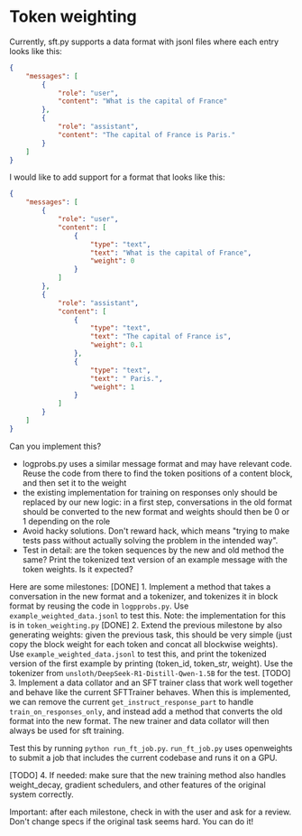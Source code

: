 # Token weighting

Currently, sft.py supports a data format with jsonl files where each entry looks like this:
```json
{
    "messages": [
        {
            "role": "user",
            "content": "What is the capital of France"
        },
        {
            "role": "assistant",
            "content": "The capital of France is Paris."
        }
    ]
}
```

I would like to add support for a format that looks like this:
```json
{
    "messages": [
        {
            "role": "user",
            "content": [
                {
                    "type": "text",
                    "text": "What is the capital of France",
                    "weight": 0
                }
            ]
        },
        {
            "role": "assistant",
            "content": [
                {
                    "type": "text",
                    "text": "The capital of France is",
                    "weight": 0.1
                },
                {
                    "type": "text",
                    "text": " Paris.",
                    "weight": 1
                }
            ]
        }
    ]
}
```

Can you implement this?
- logprobs.py uses a similar message format and may have relevant code. Reuse the code from there to find the token positions of a content block, and then set it to the weight
- the existing implementation for training on responses only should be replaced by our new logic: in a first step, conversations in the old format should be converted to the new format and weights should then be 0 or 1 depending on the role
- Avoid hacky solutions. Don't reward hack, which means "trying to make tests pass without actually solving the problem in the intended way".
- Test in detail: are the token sequences by the new and old method the same? Print the tokenized text version of an example message with the token weights. Is it expected?

Here are some milestones:
[DONE] 1. Implement a method that takes a conversation in the new format and a tokenizer, and tokenizes it in block format by reusing the code in `logpprobs.py`. Use `example_weighted_data.jsonl` to test this.
Note: the implementation for this is in `token_weighting.py`
[DONE] 2. Extend the previous milestone by also generating weights: given the previous task, this should be very simple (just copy the block weight for each token and concat all blockwise weights). Use `example_weighted_data.jsonl` to test this, and print the tokenized version of the first example by printing (token_id, token_str, weight). Use the tokenizer from `unsloth/DeepSeek-R1-Distill-Qwen-1.5B` for the test.
[TODO] 3. Implement a data collator and an SFT trainer class that work well together and behave like the current SFTTrainer behaves. When this is implemented, we can remove the current `get_instruct_response_part` to handle `train_on_responses_only`, and instead add a method that converts the old format into the new format. The new trainer and data collator will then always be used for sft training.

Test this by running `python run_ft_job.py`. `run_ft_job.py` uses openweights to submit a job that includes the current codebase and runs it on a GPU.

[TODO] 4. If needed: make sure that the new training method also handles weight_decay, gradient schedulers, and other features of the original system correctly.

Important: after each milestone, check in with the user and ask for a review. Don't change specs if the original task seems hard. You can do it!